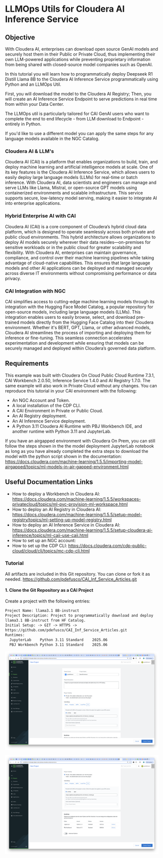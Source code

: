 # LLMOps Utils for Cloudera AI Inference Service

## Objective

With Cloudera AI, enterprises can download open source GenAI models and securely host them in their Public or Private Cloud, thus implementing their own LLM-powered applications while preventing proprietary information from being shared with closed-source model companies such as OpenAI.

In this tutorial you will learn how to programmatically deploy Deepseek R1 Distill Llama 8B to the Cloudera AI Inference Service programmatically using Python and an LLMOps Util.

First, you will download the model to the Cloudera AI Registry; Then, you will create an AI Inference Service Endpoint to serve predictions in real time from within your Data Center.

The LLMOps util is particularly tailored for CAI GenAI users who want to complete the end to end lifecycle - from LLM download to Endpoint - entirely in Python.

If you'd like to use a different model you can apply the same steps for any language models available in the NGC Catalog.  

### Cloudera AI & LLM's

Cloudera AI (CAI) is a platform that enables organizations to build, train, and deploy machine learning and artificial intelligence models at scale. One of its key features is the Cloudera AI Inference Service, which allows users to easily deploy large language models (LLMs) for real-time or batch inference. With Cloudera AI, data scientists and engineers can manage and serve LLMs like Llama, Mistral, or open-source GPT models using containerized environments and scalable infrastructure. This service supports secure, low-latency model serving, making it easier to integrate AI into enterprise applications.

### Hybrid Enterprise AI with CAI

Cloudera AI (CAI) is a core component of Cloudera’s hybrid cloud data platform, which is designed to operate seamlessly across both private and public cloud environments. This hybrid architecture allows organizations to deploy AI models securely wherever their data resides—on-premises for sensitive workloads or in the public cloud for greater scalability and flexibility. With Cloudera AI, enterprises can maintain governance, compliance, and control over their machine learning pipelines while taking advantage of cloud-native capabilities. This ensures that large language models and other AI applications can be deployed and managed securely across diverse IT environments without compromising performance or data privacy.

### CAI Integration with NGC

CAI simplifies access to cutting-edge machine learning models through its integration with the Hugging Face Model Catalog, a popular repository for open-source models, including large language models (LLMs). This integration enables users to easily browse, select, and download pre-trained models directly from the Hugging Face Catalog into their Cloudera environment. Whether it's BERT, GPT, Llama, or other advanced models, Cloudera AI streamlines the process of importing and deploying them for inference or fine-tuning. This seamless connection accelerates experimentation and development while ensuring that models can be securely managed and deployed within Cloudera’s governed data platform.

## Requirements

This example was built with Cloudera On Cloud Public Cloud Runtime 7.3.1, CAI Workbench 2.0.50, Inference Service 1.4.0 and AI Registry 1.7.0. The same example will also work in Private Cloud without any changes. You can reproduce this tutorial in your CAI environment with the following:

* An NGC Account and Token.
* A local installation of the CDP CLI.
* A CAI Environment in Private or Public Cloud.
* An AI Registry deployment.
* An AI Inference Service deployment.
* A Python 3.11 Cloudera AI Runtime with PBJ Workbench IDE, and another runtime with Python 3.11 and JupyterLab.

If you have an airgapped environment with Cloudera On Prem, you can still follow the steps shown in the the model deployment JupyterLab notebook as long as you have already completed the extra steps to download the model with the python script shown in the documentation: https://docs.cloudera.com/machine-learning/1.5.5/importing-model-airgapped/topics/ml-models-in-air-gapped-environment.html

## Useful Documentation Links

* How to deploy a Workbench in Cloudera AI: https://docs.cloudera.com/machine-learning/1.5.5/workspaces-privatecloud/topics/ml-pvc-provision-ml-workspace.html
* How to deploy an AI Registry in Cloudera AI: https://docs.cloudera.com/machine-learning/1.5.5/setup-model-registry/topics/ml-setting-up-model-registry.html
* How to deploy an AI Inference Service in Cloudera AI: https://docs.cloudera.com/machine-learning/1.5.5/setup-cloudera-ai-inference/topics/ml-caii-use-caii.html
* How to set up an NGC account:
* How to set up the CDP CLI: https://docs.cloudera.com/cdp-public-cloud/cloud/cli/topics/mc-cdp-cli.html

### Tutorial

All artifacts are included in this Git repository. You can clone or fork it as needed. https://github.com/pdefusco/CAI_Inf_Service_Articles.git

#### 1. Clone the Git Repository as a CAI Project

Create a project with the following entries:

```
Project Name: llama3.1 8B-instruct
Project Description: Project to programmatically download and deploy llama3.1 8B-instruct from HF Catalog.
Initial Setup: -> GIT -> HTTPS -> https://github.com/pdefusco/CAI_Inf_Service_Articles.git
Runtimes:
  JupyterLab	Python 3.11	Standard	2025.06
  PBJ Workbench	Python 3.11	Standard	2025.06
```

![alt text](../img/project-wizard-1.png)

![alt text](../img/project-wizard-2.png)
